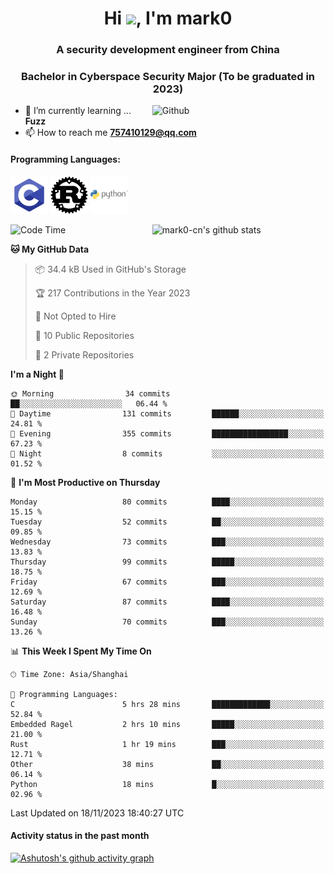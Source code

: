 <h1 align="center">Hi <img src="https://raw.githubusercontent.com/iampavangandhi/iampavangandhi/master/gifs/Hi.gif" width="30px">, I'm mark0</h1>

<h3 align="center">A security development engineer from China</h3>
<h3 align="center">Bachelor in Cyberspace Security Major (To be graduated in 2023)</h3>

<img width="55%" align="right" alt="Github" src="https://raw.githubusercontent.com/onimur/.github/master/.resources/git-header.svg" />

<!-- - 🔭 I’m currently working on **vKarma Webapp** -->
<!-- - 💬 Ask me about ... **Web Develpoment** -->
<!-- - 😄 Employement ... **Open for intern opportunities** -->
<!-- - ⚡ Fun fact ... **Anime**❤ -->
- 🌱 I’m currently learning ... **Fuzz**
- 📫 How to reach me **757410129@qq.com**
<!-- - 📨 Or reach me **757410129@qq.com** -->

<h4>Programming Languages: </h4>
<p align="left">
 <img style="margin: auto;" src="https://raw.githubusercontent.com/sachinverma53121/sachinverma53121/master/icons/c.png" alt=c width="60" height="60"/>
 <img style="margin: auto;" src="https://raw.githubusercontent.com/mark0-cn/blog_img/master/img/202309031232124.png" alt=cplusplus width="60" height="60"/>
 <img style="margin: auto;" src="https://raw.githubusercontent.com/sachinverma53121/sachinverma53121/master/icons/python.png" alt=python width="60" height="60"/>
</p>


<img width="55%" align="right" alt="mark0-cn's github stats" src="https://github-readme-stats.vercel.app/api?username=mark0-cn&show_icons=true&hide_border=true" />

<!--START_SECTION:waka-->
![Code Time](http://img.shields.io/badge/Code%20Time-1%2C420%20hrs%204%20mins-blue)

**🐱 My GitHub Data** 

> 📦 34.4 kB Used in GitHub's Storage 
 > 
> 🏆 217 Contributions in the Year 2023
 > 
> 🚫 Not Opted to Hire
 > 
> 📜 10 Public Repositories 
 > 
> 🔑 2 Private Repositories 
 > 
**I'm a Night 🦉** 

```text
🌞 Morning                34 commits          ██░░░░░░░░░░░░░░░░░░░░░░░   06.44 % 
🌆 Daytime                131 commits         ██████░░░░░░░░░░░░░░░░░░░   24.81 % 
🌃 Evening                355 commits         █████████████████░░░░░░░░   67.23 % 
🌙 Night                  8 commits           ░░░░░░░░░░░░░░░░░░░░░░░░░   01.52 % 
```
📅 **I'm Most Productive on Thursday** 

```text
Monday                   80 commits          ████░░░░░░░░░░░░░░░░░░░░░   15.15 % 
Tuesday                  52 commits          ██░░░░░░░░░░░░░░░░░░░░░░░   09.85 % 
Wednesday                73 commits          ███░░░░░░░░░░░░░░░░░░░░░░   13.83 % 
Thursday                 99 commits          █████░░░░░░░░░░░░░░░░░░░░   18.75 % 
Friday                   67 commits          ███░░░░░░░░░░░░░░░░░░░░░░   12.69 % 
Saturday                 87 commits          ████░░░░░░░░░░░░░░░░░░░░░   16.48 % 
Sunday                   70 commits          ███░░░░░░░░░░░░░░░░░░░░░░   13.26 % 
```


📊 **This Week I Spent My Time On** 

```text
🕑︎ Time Zone: Asia/Shanghai

💬 Programming Languages: 
C                        5 hrs 28 mins       █████████████░░░░░░░░░░░░   52.84 % 
Embedded Ragel           2 hrs 10 mins       █████░░░░░░░░░░░░░░░░░░░░   21.00 % 
Rust                     1 hr 19 mins        ███░░░░░░░░░░░░░░░░░░░░░░   12.71 % 
Other                    38 mins             ██░░░░░░░░░░░░░░░░░░░░░░░   06.14 % 
Python                   18 mins             █░░░░░░░░░░░░░░░░░░░░░░░░   02.96 % 
```


 Last Updated on 18/11/2023 18:40:27 UTC
<!--END_SECTION:waka-->

<h4>Activity status in the past month</h4>

[![Ashutosh's github activity graph](https://github-readme-activity-graph.vercel.app/graph?username=mark0-cn&theme=dracula)](https://github.com/ashutosh00710/github-readme-activity-graph)

<!--
**mark0-cn/mark0-cn** is a ✨ _special_ ✨ repository because its `README.md` (this file) appears on your GitHub profile.

Here are some ideas to get you started:

- 🔭 I’m currently working on ...
- 🌱 I’m currently learning ...
- 👯 I’m looking to collaborate on ...
- 🤔 I’m looking for help with ...
- 💬 Ask me about ...
- 📫 How to reach me: ...
- 😄 Pronouns: ...
- ⚡ Fun fact: ...
-->
